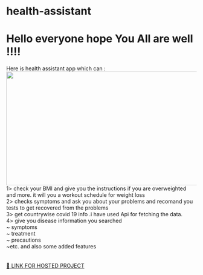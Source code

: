 # health-assistant
<h1> Hello everyone hope You All are well ‼️‼️ </h1>
Here is health assistant app which can  :
<img src="https://i.postimg.cc/JhKP5SNr/ha.png"  height="300px" width="700px"> </img>
           <br/>       1> check your BMI and give you the instructions if you are overweighted and more. it will you a workout schedule for weight loss 
            <br/>       2> checks symptoms and ask you about your problems and recomand you tests to get  recovered from the problems
             <br/>      3> get countrywise  covid 19 info .i have used Api for fetching the data.
            <br/>      4> give you  disease information you searched 
                   <br/>     ~ symptoms
                   <br/>     ~ treatment 
                   <br/>      ~ precautions 
                    <br/>     ~etc. and also some added features 
                     <br/>   <br/>  
                     <br/>  
                    <a class="btn btn-danger" href="https://sushskvnitn.github.io/health-assistant/index.html">🔴 LINK FOR HOSTED PROJECT </a>
